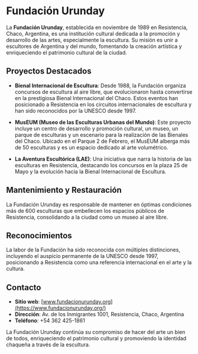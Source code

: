 # Fundación Urunday

La **Fundación Urunday**, establecida en noviembre de 1989 en Resistencia, Chaco, Argentina, es una institución cultural dedicada a la promoción y desarrollo de las artes, especialmente la escultura. Su misión es unir a escultores de Argentina y del mundo, fomentando la creación artística y enriqueciendo el patrimonio cultural de la ciudad. 

## Proyectos Destacados

- **Bienal Internacional de Escultura**: Desde 1988, la Fundación organiza concursos de escultura al aire libre, que evolucionaron hasta convertirse en la prestigiosa Bienal Internacional del Chaco. Estos eventos han posicionado a Resistencia en los circuitos internacionales de escultura y han sido reconocidos por la UNESCO desde 1997. 

- **MusEUM (Museo de las Esculturas Urbanas del Mundo)**: Este proyecto incluye un centro de desarrollo y promoción cultural, un museo, un parque de esculturas y un escenario para la realización de las Bienales del Chaco. Ubicado en el Parque 2 de Febrero, el MusEUM alberga más de 50 esculturas y es un espacio dedicado al arte volumétrico. 

- **La Aventura Escultórica (LAE)**: Una iniciativa que narra la historia de las esculturas en Resistencia, destacando los concursos en la plaza 25 de Mayo y la evolución hacia la Bienal Internacional de Escultura. 

## Mantenimiento y Restauración

La Fundación Urunday es responsable de mantener en óptimas condiciones más de 600 esculturas que embellecen los espacios públicos de Resistencia, consolidando a la ciudad como un museo al aire libre. 

## Reconocimientos

La labor de la Fundación ha sido reconocida con múltiples distinciones, incluyendo el auspicio permanente de la UNESCO desde 1997, posicionando a Resistencia como una referencia internacional en el arte y la cultura. 

## Contacto

- **Sitio web**: [www.fundacionurunday.org](https://www.fundacionurunday.org/)
- **Dirección**: Av. de los Inmigrantes 1001, Resistencia, Chaco, Argentina
- **Teléfono**: +54 362 425-1861

La Fundación Urunday continúa su compromiso de hacer del arte un bien de todos, enriqueciendo el patrimonio cultural y promoviendo la identidad chaqueña a través de la escultura. 
